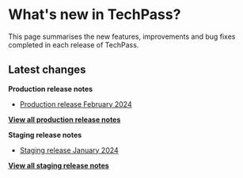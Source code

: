 # What's new in TechPass?

This page summarises the new features, improvements and bug fixes completed in each release of TechPass.

## Latest changes

**Production release notes**
- [Production release February 2024](whats-new/production-release-notes?id=february-2024)

 [**View all production release notes**](/whats-new/production-release-notes)


**Staging release notes**
- [Staging release January 2024](whats-new/staging-release-notes?id=january-2024)

 [**View all staging release notes**](/whats-new/staging-release-notes)
